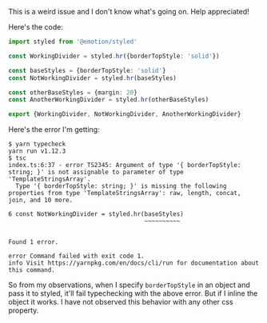 This is a weird issue and I don't know what's going on. Help appreciated!

Here's the code:

```typescript
import styled from '@emotion/styled'

const WorkingDivider = styled.hr({borderTopStyle: 'solid'})

const baseStyles = {borderTopStyle: 'solid'}
const NotWorkingDivider = styled.hr(baseStyles)

const otherBaseStyles = {margin: 20}
const AnotherWorkingDivider = styled.hr(otherBaseStyles)

export {WorkingDivider, NotWorkingDivider, AnotherWorkingDivider}
```


Here's the error I'm getting:

```
$ yarn typecheck
yarn run v1.12.3
$ tsc
index.ts:6:37 - error TS2345: Argument of type '{ borderTopStyle: string; }' is not assignable to parameter of type 'TemplateStringsArray'.
  Type '{ borderTopStyle: string; }' is missing the following properties from type 'TemplateStringsArray': raw, length, concat, join, and 10 more.

6 const NotWorkingDivider = styled.hr(baseStyles)
                                      ~~~~~~~~~~


Found 1 error.

error Command failed with exit code 1.
info Visit https://yarnpkg.com/en/docs/cli/run for documentation about this command.
```

So from my observations, when I specify `borderTopStyle` in an object and pass it to styled, it'll fail typechecking with the above error. But if I inline the object it works. I have not observed this behavior with any other css property.
